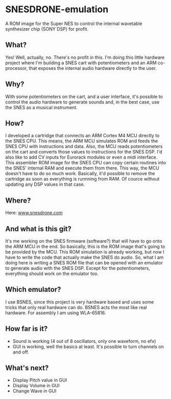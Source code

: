 # SNESDRONE-emulation
A ROM image for the Super NES to control the internal wavetable synthesizer chip (SONY DSP)  for profit.

## What?
Yes! Well, actually, no. There's no profit in this. I'm doing this little hardware project where I'm building a SNES cart with potentiometers and an ARM co-processor, that exposes the internal audio hardware directly to the user.

## Why?
With some potentiometers on the cart, and a user interface, it's possible to control the audio hardware to generate sounds and, in the best case, use the SNES as a musical instrument.

## How?
I developed a cartridge that connects an ARM Cortex M4 MCU directly to the SNES CPU. This means, the ARM MCU simulates ROM and feeds the SNES CPU with instructions and data. Also, the MCU reads potentiometers on the cart and converts those values to instructions for the SNES DSP. I'd also like to add CV inputs for Eurorack modules or even a midi interface. This assembler ROM image for the SNES CPU can copy certain routines into the SNES' internal RAM and execute them from there. This way, the MCU doesn't have to do so much work. Basically, it'd possible to remove the cartridge as soon as everything is runnning from RAM. Of cource without updating any DSP values in that case.

## Where?
Here: www.snesdrone.com

## And what is this git?
It's me working on the SNES firmware (software?)  that will have to go onto the ARM MCU in the end. So basically, this is the ROM image that's going to be provided by the MCU. This ROM simulation is already working, but now I have to write the code that actually make the SNES do audio. So, what I am doing here is writing a SNES ROM file that can be opened with an emulator to generate audio with the SNES DSP. Except for the potentiometers, everything should work on the emulator too.

## Which emulator?
I use BSNES, since this project is very hardware based and uses some tricks that only real hardware can do. BSNES acts the most like real hardware. For assembly I am using WLA-65816.

## How far is it?
* Sound is working (4 out of 8 oscillators, only one waveform, no efx)
* GUI is working, well the basics at least. It's possible to turn channels on and off.

## What's next?
* Display Pitch value in GUI
* Display Volume in GUI
* Change Wave in GUI